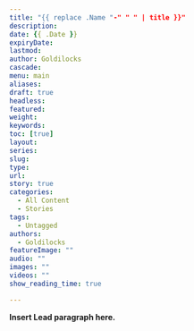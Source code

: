 ```yaml
---
title: "{{ replace .Name "-" " " | title }}"
description: 
date: {{ .Date }}
expiryDate:
lastmod: 
author: Goldilocks
cascade:
menu: main
aliases:
draft: true
headless:
featured:
weight:
keywords:
toc: [true]
layout:
series:
slug:
type:
url:
story: true
categories:
  - All Content
  - Stories
tags:
  - Untagged
authors:
  - Goldilocks
featureImage: ""
audio: ""
images: ""
videos: ""
show_reading_time: true

---
```


**Insert Lead paragraph here.**
